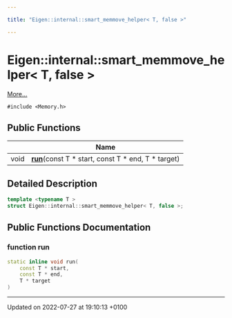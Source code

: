 ```yaml
---

title: "Eigen::internal::smart_memmove_helper< T, false >"

---
```


# Eigen::internal::smart_memmove_helper< T, false >



 [More...](#detailed-description)


`#include <Memory.h>`

## Public Functions

|                | Name           |
| -------------- | -------------- |
| void | **[run](http://example.org/classes/structeigen_1_1internal_1_1smart__memmove__helper_3_01t_00_01false_01_4/#function-run)**(const T * start, const T * end, T * target) |

## Detailed Description

```cpp
template <typename T >
struct Eigen::internal::smart_memmove_helper< T, false >;
```

## Public Functions Documentation

### function run

```cpp
static inline void run(
    const T * start,
    const T * end,
    T * target
)
```


-------------------------------

Updated on 2022-07-27 at 19:10:13 +0100